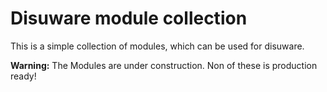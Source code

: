 # Disuware module collection

This is a simple collection of modules, which can be used for disuware.

**Warning:** The Modules are under construction. Non of these is production ready!
